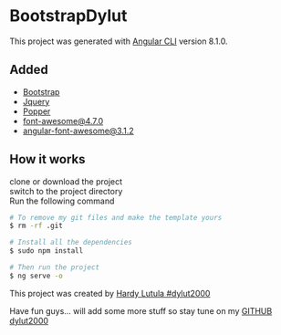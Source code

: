 # BootstrapDylut

This project was generated with [Angular CLI](https://github.com/angular/angular-cli) version 8.1.0.

## Added
- [Bootstrap](https://getbootstrap.com/docs/4.3/components/alerts/)
- [Jquery](https://jquery.com/)
- [Popper]()
- [font-awesome@4.7.0](https://www.npmjs.com/package/angular-font-awesome)
- [angular-font-awesome@3.1.2](https://www.npmjs.com/package/angular-font-awesome)

## How it works

clone or download the project <br>
switch to the project directory <br>
Run the following command

```bash
# To remove my git files and make the template yours
$ rm -rf .git

# Install all the dependencies
$ sudo npm install

# Then run the project
$ ng serve -o
```

This project was created by [Hardy Lutula #dylut2000](https://twitter.com/dylut2000?lang=en)


Have fun guys... will add some more stuff so stay tune on my [GITHUB dylut2000](https://github.com/dylut2000)

